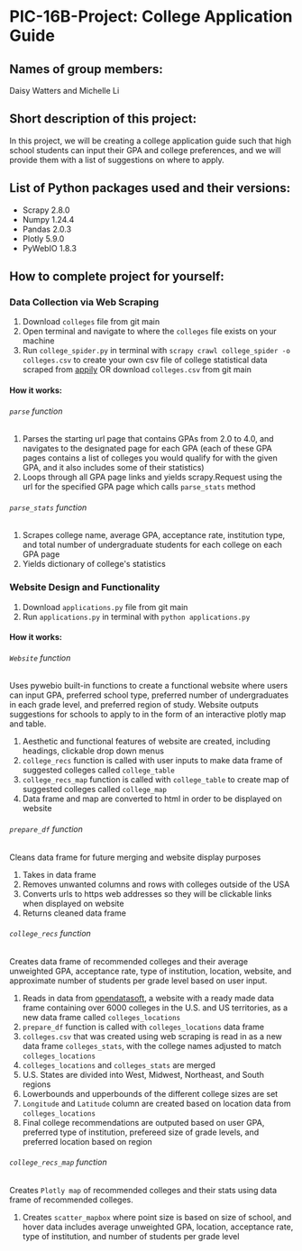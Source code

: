 # PIC-16B-Project: College Application Guide

## Names of group members: 
Daisy Watters and Michelle Li

## Short description of this project: 
In this project, we will be creating a college application guide such that high school students can input their GPA and college preferences, and we will provide them with a list of suggestions on where to apply.

## List of Python packages used and their versions:
- Scrapy 2.8.0
- Numpy 1.24.4
- Pandas 2.0.3
- Plotly 5.9.0
- PyWebIO 1.8.3

## How to complete project for yourself:

### Data Collection via Web Scraping
1. Download `colleges` file from git main
2. Open terminal and navigate to where the `colleges` file exists on your machine
3. Run `college_spider.py` in terminal with `scrapy crawl college_spider -o colleges.csv` to create your own csv file of college statistical data scraped from [appily](https://www.appily.com/colleges/gpa) OR download `colleges.csv` from git main

#### How it works:
###### `parse` function
1. Parses the starting url page that contains GPAs from 2.0 to 4.0, and navigates to the designated page for each GPA (each of these GPA pages contains a list of colleges you would qualify for with the given GPA, and it also includes some of their statistics)
2. Loops through all GPA page links and yields scrapy.Request using the url for the specified GPA page which calls `parse_stats` method

###### `parse_stats` function
1. Scrapes college name, average GPA, acceptance rate, institution type, and total number of undergraduate students for each college on each GPA page
2. Yields dictionary of college's statistics

### Website Design and Functionality
1. Download `applications.py` file from git main
2. Run `applications.py` in terminal with `python applications.py`

#### How it works:
###### `Website` function
Uses pywebio built-in functions to create a functional website where users can input GPA, preferred school type, preferred number of undergraduates in each grade level, and preferred region of study. Website outputs suggestions for schools to apply to in the form of an interactive plotly map and table.

1. Aesthetic and functional features of website are created, including headings, clickable drop down menus
2. `college_recs` function is called with user inputs to make data frame of suggested colleges called `college_table`
3. `college_recs_map` function is called with `college_table` to create map of suggested colleges called `college_map`
4. Data frame and map are converted to html in order to be displayed on website

###### `prepare_df` function
Cleans data frame for future merging and website display purposes

1. Takes in data frame
2. Removes unwanted columns and rows with colleges outside of the USA
3. Converts urls to https web addresses so they will be clickable links when displayed on website
4. Returns cleaned data frame

###### `college_recs` function
Creates data frame of recommended colleges and their average unweighted GPA, acceptance rate, type of institution, location, website, and approximate number of students per grade level based on user input.

1. Reads in data from [opendatasoft](https://public.opendatasoft.com/explore/dataset/us-colleges-and-universities/table/?flg=en-us), a website with a ready made data frame containing over 6000 colleges in the U.S. and US territories, as a new data frame called `colleges_locations`
2. `prepare_df` function is called with `colleges_locations` data frame
3. `colleges.csv` that was created using web scraping is read in as a new data frame `colleges_stats`, with the college names adjusted to match `colleges_locations`
4. `colleges_locations` and `colleges_stats` are merged
3. U.S. States are divided into West, Midwest, Northeast, and South regions
4. Lowerbounds and upperbounds of the different college sizes are set
5. `Longitude` and `Latitude` column are created based on location data from `colleges_locations`
6. Final college recommendations are outputed based on user GPA, preferred type of institution, prefereed size of grade levels, and preferred location based on region

###### `college_recs_map` function
Creates `Plotly map` of recommended colleges and their stats using data frame of recommended colleges.

1. Creates `scatter_mapbox` where point size is based on size of school, and hover data includes average unweighted GPA, location, acceptance rate, type of institution, and number of students per grade level
